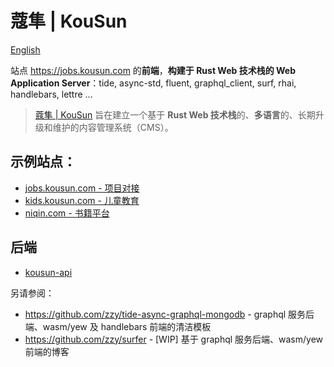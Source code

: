 # 蔻隼 | KouSun

[English](./README.md)

 站点 https://jobs.kousun.com 的**前端**，**构建于 Rust Web 技术栈的 Web Application Server**：tide, async-std, fluent, graphql_client, surf, rhai, handlebars, lettre ...

> [蔻隼 | KouSun](https://kousun.com) 旨在建立一个基于 **Rust Web 技术栈**的、**多语言**的、长期升级和维护的内容管理系统（CMS）。

## 示例站点：

- [jobs.kousun.com - 项目对接](https://jobs.kousun.com)
- [kids.kousun.com - 儿童教育](https://kids.kousun.com)
- [niqin.com - 书籍平台](https://niqin.com)

## 后端

- [kousun-api](https://github.com/rusthub-org/api.kousun.com)

另请参阅：

- https://github.com/zzy/tide-async-graphql-mongodb - graphql 服务后端、wasm/yew 及 handlebars 前端的清洁模板 
- https://github.com/zzy/surfer - [WIP] 基于 graphql 服务后端、wasm/yew 前端的博客
